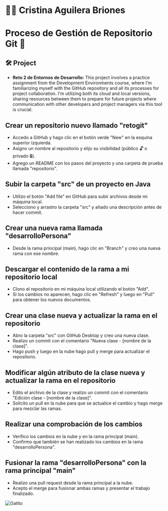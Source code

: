 # 👩‍💻 Cristina Aguilera Briones

# Proceso de Gestión de Repositorio Git 🚀

## 🛠️ Project

- **Reto 2 de Entornos de Desarrollo:** This project involves a practice assignment from the Development Environments course, where I'm familiarizing myself with the GitHub repository and all its processes for project collaboration. I'm utilizing both its cloud and local versions, sharing resources between them to prepare for future projects where communication with other developers and project managers via this tool is crucial.

##  Crear un repositorio nuevo llamado "retogit"
- Accedo a GitHub y hago clic en el botón verde "New" en la esquina superior izquierda.
- Asigno un nombre al repositorio y elijo su visibilidad (público 🔓 o privado 🔒).
- Agrego un README con los pasos del proyecto y una carpeta de prueba llamada "repositorio".

##  Subir la carpeta "src" de un proyecto en Java
- Utilizo el botón "Add file" en GitHub para subir archivos desde mi máquina local.
- Selecciono y arrastro la carpeta "src" y añado una descripción antes de hacer commit.

##  Crear una nueva rama llamada "desarrolloPersona"
- Desde la rama principal (main), hago clic en "Branch" y creo una nueva rama con ese nombre.

##  Descargar el contenido de la rama a mi repositorio local
- Clono el repositorio en mi máquina local utilizando el botón "Add".
- Si los cambios no aparecen, hago clic en "Refresh" y luego en "Pull" para obtener los nuevos documentos.

##  Crear una clase nueva y actualizar la rama en el repositorio
- Abro la carpeta "src" con GitHub Desktop y creo una nueva clase.
- Realizo un commit con el comentario "Nueva clase - [nombre de la clase]".
- Hago push y luego en la nube hago pull y merge para actualizar el repositorio.

##  Modificar algún atributo de la clase nueva y actualizar la rama en el repositorio
- Edito el archivo de la clase y realizo un commit con el comentario "Edición clase - [nombre de la clase]".
- Solicito un pull en la nube para que se actualice el cambio y hago merge para mezclar las ramas.

##  Realizar una comprobación de los cambios
- Verifico los cambios en la nube y en la rama principal (main).
- Confirmo que también se han realizado los cambios en la rama "desarrolloPersona".

##  Fusionar la rama "desarrolloPersona" con la rama principal "main"
- Realizo una pull request desde la rama principal a la nube.
- Acepto el merge para fusionar ambas ramas y presentar el trabajo finalizado.

![Gatito](https://media.giphy.com/media/6VoDJzfRjJNbG/giphy.gif)
